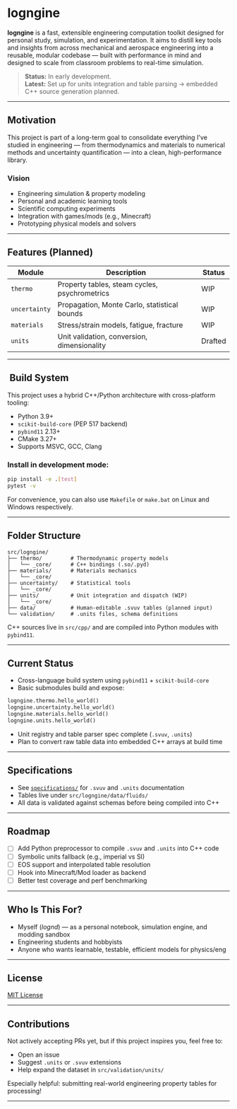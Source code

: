 # logngine

**logngine** is a fast, extensible engineering computation toolkit designed for personal study, simulation, and experimentation. It aims to distill key tools and insights from across mechanical and aerospace engineering into a reusable, modular codebase — built with performance in mind and designed to scale from classroom problems to real-time simulation.

> **Status:** In early development.  
> **Latest:** Set up for units integration and table parsing → embedded C++ source generation planned.

---

## Motivation

This project is part of a long-term goal to consolidate everything I've studied in engineering — from thermodynamics and materials to numerical methods and uncertainty quantification — into a clean, high-performance library.

### Vision

- Engineering simulation & property modeling
- Personal and academic learning tools
- Scientific computing experiments
- Integration with games/mods (e.g., Minecraft)
- Prototyping physical models and solvers

---

## Features (Planned)

| Module        | Description                                   | Status   |
|---------------|-----------------------------------------------|----------|
| `thermo`      | Property tables, steam cycles, psychrometrics | WIP      |
| `uncertainty` | Propagation, Monte Carlo, statistical bounds  | WIP      |
| `materials`   | Stress/strain models, fatigue, fracture       | WIP      |
| `units`       | Unit validation, conversion, dimensionality   | Drafted  |

---

## ️ Build System

This project uses a hybrid C++/Python architecture with cross-platform tooling:

- Python 3.9+
- `scikit-build-core` (PEP 517 backend)
- `pybind11` 2.13+
- CMake 3.27+
- Supports MSVC, GCC, Clang

### Install in development mode:

```bash
pip install -e .[test]
pytest -v
```

For convenience, you can also use `Makefile` or `make.bat` on Linux and Windows respectively.

---

## Folder Structure

```text
src/logngine/
├── thermo/         # Thermodynamic property models
│   └── _core/      # C++ bindings (.so/.pyd)
├── materials/      # Materials mechanics
│   └── _core/
├── uncertainty/    # Statistical tools
│   └── _core/
├── units/          # Unit integration and dispatch (WIP)
│   └── _core/
├── data/           # Human-editable .svuv tables (planned input)
└── validation/     # .units files, schema definitions
```

C++ sources live in `src/cpp/` and are compiled into Python modules with `pybind11`.

---

## Current Status

- Cross-language build system using `pybind11` + `scikit-build-core`
- Basic submodules build and expose:

```python
logngine.thermo.hello_world()
logngine.uncertainty.hello_world()
logngine.materials.hello_world()
logngine.units.hello_world()
```

- Unit registry and table parser spec complete (`.svuv`, `.units`)
- Plan to convert raw table data into embedded C++ arrays at build time

---

## Specifications

- See [`specifications/`](datasets/specifications) for `.svuv` and `.units` documentation
- Tables live under `src/logngine/data/fluids/`
- All data is validated against schemas before being compiled into C++

---

## Roadmap

- [ ] Add Python preprocessor to compile `.svuv` and `.units` into C++ code
- [ ] Symbolic units fallback (e.g., imperial vs SI)
- [ ] EOS support and interpolated table resolution
- [ ] Hook into Minecraft/Mod loader as backend
- [ ] Better test coverage and perf benchmarking

---

## Who Is This For?

- Myself (*lognd*) — as a personal notebook, simulation engine, and modding sandbox
- Engineering students and hobbyists
- Anyone who wants learnable, testable, efficient models for physics/eng

---

## License

[MIT License](./LICENSE)

---

## Contributions

Not actively accepting PRs yet, but if this project inspires you, feel free to:
- Open an issue
- Suggest `.units` or `.svuv` extensions
- Help expand the dataset in `src/validation/units/`

Especially helpful: submitting real-world engineering property tables for processing!

---
